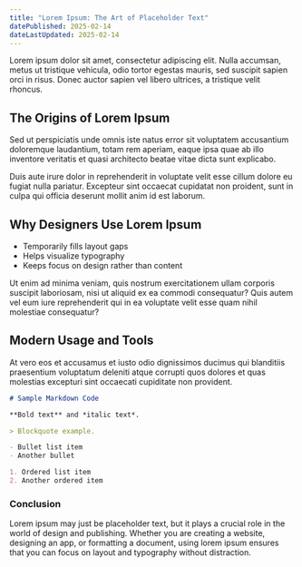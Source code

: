 ```yaml
---
title: "Lorem Ipsum: The Art of Placeholder Text"
datePublished: 2025-02-14
dateLastUpdated: 2025-02-14
---
```


Lorem ipsum dolor sit amet, consectetur adipiscing elit. Nulla accumsan, metus ut tristique vehicula, odio tortor egestas mauris, sed suscipit sapien orci in risus. Donec auctor sapien vel libero ultrices, a tristique velit rhoncus.

## The Origins of Lorem Ipsum

Sed ut perspiciatis unde omnis iste natus error sit voluptatem accusantium doloremque laudantium, totam rem aperiam, eaque ipsa quae ab illo inventore veritatis et quasi architecto beatae vitae dicta sunt explicabo. 

Duis aute irure dolor in reprehenderit in voluptate velit esse cillum dolore eu fugiat nulla pariatur. Excepteur sint occaecat cupidatat non proident, sunt in culpa qui officia deserunt mollit anim id est laborum.

## Why Designers Use Lorem Ipsum

- Temporarily fills layout gaps
- Helps visualize typography
- Keeps focus on design rather than content

Ut enim ad minima veniam, quis nostrum exercitationem ullam corporis suscipit laboriosam, nisi ut aliquid ex ea commodi consequatur? Quis autem vel eum iure reprehenderit qui in ea voluptate velit esse quam nihil molestiae consequatur?

## Modern Usage and Tools

At vero eos et accusamus et iusto odio dignissimos ducimus qui blanditiis praesentium voluptatum deleniti atque corrupti quos dolores et quas molestias excepturi sint occaecati cupiditate non provident. 

```markdown
# Sample Markdown Code

**Bold text** and *italic text*.

> Blockquote example.

- Bullet list item
- Another bullet

1. Ordered list item
2. Another ordered item
```

### Conclusion

Lorem ipsum may just be placeholder text, but it plays a crucial role in the world of design and publishing. Whether you are creating a website, designing an app, or formatting a document, using lorem ipsum ensures that you can focus on layout and typography without distraction.